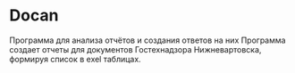# Docan
 Программа для анализа отчётов и создания ответов на них
 Программа создает отчеты для документов Гостехнадзора Нижневартовска, формируя список в exel таблицах. 
